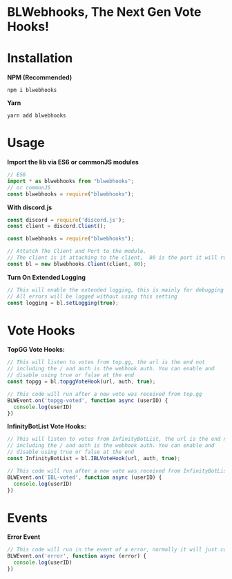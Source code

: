 # BLWebhooks, The Next Gen Vote Hooks!

# Installation

**NPM (Recommended)**
```
npm i blwebhooks
```

**Yarn**
```
yarn add blwebhooks
```

# Usage

**Import the lib via ES6 or commonJS modules**
```js
// ES6
import * as blwebhooks from "blwebhooks";
// or commonJS
const blwebhooks = require("blwebhooks");
```

**With discord.js**
```js
const discord = require('discord.js');
const client = discord.Client();

const blwebhooks = require("blwebhooks");

// Attatch The Client and Port to the module.
// The client is it attaching to the client,  80 is the port it will run on
const bl = new blwebhooks.Client(client, 80);
```

**Turn On Extended Logging**
```js
// This will enable the extended logging, this is mainly for debugging purposes
// All errors will be logged without using this setting
const logging = bl.setLogging(true);
```

# Vote Hooks

**TopGG Vote Hooks:**
```js
// This will listen to votes from top.gg, the url is the end not
// including the / and auth is the webhook auth. You can enable and
// disable using true or false at the end
const topgg = bl.topggVoteHook(url, auth, true);

// This code will run after a new vote was received from top.gg
BLWEvent.on('topgg-voted', function async (userID) {
  console.log(userID)
})
```

**InfinityBotList Vote Hooks:**
```js
// This will listen to votes from InfinityBotList, the url is the end not
// including the / and auth is the webhook auth. You can enable and
// disable using true or false at the end
const InfinityBotList = bl.IBLVoteHook(url, auth, true);

// This code will run after a new vote was received from InfinityBotList
BLWEvent.on('IBL-voted', function async (userID) {
  console.log(userID)
})
```

# Events

**Error Event**
```js
// This code will run in the event of a error, normally it will just console.log the error but you can add custom error events here
BLWEvent.on('error', function async (error) {
  console.log(userID)
})
```